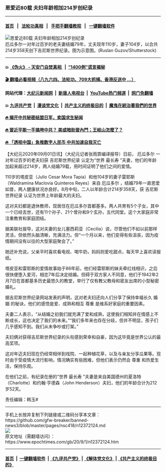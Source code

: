 ### 恩爱近80载 夫妇年龄相加214岁创纪录
------------------------

#### [首页](https://github.com/gfw-breaker/banned-news3/blob/master/README.md) &nbsp;&nbsp;|&nbsp;&nbsp; [法轮功真相](https://github.com/begood0513/basic/blob/master/README.md)  &nbsp;&nbsp;|&nbsp;&nbsp; [手把手翻墙教程](https://github.com/gfw-breaker/guides/wiki)  &nbsp;&nbsp;|&nbsp;&nbsp; [一键翻墙软件](https://github.com/gfw-breaker/nogfw/blob/master/README.md)  



<div><img alt="恩爱近80载 夫妇年龄相加214岁创纪录" class="attachment-djy_600_400 size-djy_600_400 wp-post-image" src="https://i.epochtimes.com/assets/uploads/2019/06/ET1-600x400.jpg"/>
<div class="caption">
 厄瓜多尔一对年过百岁的老夫妻结婚79年，丈夫现年110岁，妻子104岁，以合共214岁358天创下吉尼斯世界纪录。图为示意图。(Ruslan Guzov/Shutterstock)
</div></div><hr/>

#### 💥 [《伪火》 - 天安门自焚真相 ](http://141.164.51.119:10000/videos/blog/weihuo.html)&nbsp; |&nbsp; [“1400例”谎言揭秘  ](http://141.164.51.119:10000/videos/blog/jiexi1400.html)

#### [ 🎬  翻墙必看视频（八九六四、法轮功、709大抓捕、香港反送中 ...）](https://github.com/gfw-breaker/links/blob/master/banned.md)

#### 网站代理：[大纪元新闻网](http://167.172.10.89:10080/gb/) &nbsp;|&nbsp; [新唐人电视台](http://167.172.10.89:8808/gb/)  &nbsp;|&nbsp; [YouTube热门频道](http://158.247.203.241/youtube.html) &nbsp;|&nbsp; [网门免翻墙](http://158.247.203.241:11000/show.aspx?name=ogHome)

#### 💥 [九评共产党](http://141.164.51.119:10000/videos/res/jiuping/)&nbsp; |&nbsp; [漫谈党文化](http://141.164.51.119:10000/videos/res/mtdwh/)&nbsp; |&nbsp; [共产主义的终极目的](http://141.164.51.119:10000/videos/res/zjmd/)&nbsp; |&nbsp; [魔鬼在統治著我們的世界](http://141.164.51.119:10000/videos/res/TheSpecter/)  

#### [ 🔥  揭开中共秘密结盟日军，卖国求生秘闻 ](http://141.164.51.119:10000/videos/news/epoch01.html)

#### [ 🔥  習近平能一手搞垮中共？ 美或暗助習內鬥；王岐山怎麼了？](http://141.164.51.119:10000/videos/news/epoch02.html)

#### [ 🔥  「透视中国」急推数字人民币 中共加速自我灭亡](http://141.164.51.119:10000/videos/news/don01.html)

<div><p>
 【大纪元2020年09月01日讯】（大纪元记者张雨霏编译报导）日前，
 <ok href="https://www.epochtimes.com/gb/tag/%E5%8E%84%E7%93%9C%E5%A4%9A%E5%B0%94.html">
  厄瓜多尔
 </ok>
 一对年过百岁的老夫妇获
 <ok href="https://www.epochtimes.com/gb/tag/%E5%90%89%E5%B0%BC%E6%96%AF%E4%B8%96%E7%95%8C%E7%BA%AA%E5%BD%95.html">
  吉尼斯世界纪录
 </ok>
 认定为“世界
 <ok href="https://www.epochtimes.com/gb/tag/%E6%9C%80%E9%95%BF%E5%AF%BF.html">
  最长寿
 </ok>
 ”夫妻，他们的年龄加起来超过214岁，两人结婚79载，用时间证明了他们之间的爱情。
</p>
<p>
 110岁的塔皮亚（Julio Cesar Mora Tapia）和他104岁的妻子雷耶斯（Waldramina Maclovia Quinteros Reyes）来自
 <ok href="https://www.epochtimes.com/gb/tag/%E5%8E%84%E7%93%9C%E5%A4%9A%E5%B0%94.html">
  厄瓜多尔
 </ok>
 ，结婚79年一直恩爱如昔，两人健康状况亦良好。8月中旬，二人以年龄合计214岁358天，获
 <ok href="https://www.epochtimes.com/gb/tag/%E5%90%89%E5%B0%BC%E6%96%AF%E4%B8%96%E7%95%8C%E7%BA%AA%E5%BD%95.html">
  吉尼斯世界纪录
 </ok>
 认证为世界上年龄最大的夫妇。
</p>
<p>
 这对夫妇都是退休教师，现居住在厄瓜多尔首都基多。两人共育有5个子女，其中一个已经去世，还有11个孙子、21个曾孙和9个玄孙，五代同堂。这个大家庭非常注重教育和家庭团结。
</p>
<p>
 据美联社报导，这对夫妻的女儿塞西莉亚（Cecilia）说，尽管他们不如以前那样灵活，但依然头脑清晰，充满活力。但“一个月以来，他们变得有些沮丧，因为疫情期间没有以往的大型家庭聚会了。”
</p>
<p>
 她还补充说，父亲平时喜欢看电视、喝牛奶，妈妈则爱吃甜点，每天早上喜欢读报纸。
</p>
<p>
 塔皮亚和雷耶斯的爱情故事始于86年前，他们经雷耶斯的妹夫牵红线相识，之后很快便堕入爱河，相恋7年后决定结婚。但碍于双方家人不同意，他们于1942年2月7日在首都基多历史最悠久的教堂，举行了仅有教父教母和密友出席的小型秘密婚礼。
</p>
<p>
 据吉尼斯世界纪录网站发表的声明，这对老夫妇还向人们分享了保持幸福长久
 <ok href="https://www.epochtimes.com/gb/tag/%E5%A9%9A%E5%A7%BB.html">
  婚姻
 </ok>
 的秘诀，他们的感悟是爱、成熟和相互
 <ok href="https://www.epochtimes.com/gb/tag/%E5%B0%8A%E9%87%8D.html">
  尊重
 </ok>
 是维系好家庭的重要因素。
</p>
<p>
 夫妻二人表示，“从结婚之初我们就充满了爱和成熟，这使我们相知并在情感上不断成长，这也决定了我们的未来。”“我们多年来也存在分歧，但并不明显，孩子们几乎感知不到。我们从未争吵或打架。”
</p>
<p>
 夫妇俩对获得吉尼斯世界纪录的头衔感到荣幸和自豪，因为这毕竟是世界公认的最高奖项。
</p>
<p>
 这对年迈夫妇现在仍经常相伴到戏院、一起种植花草，以及与亲友分享瓜果等。现时由于受疫情大流行影响，情况确实有些困难，但他们表示仍然会
 <ok href="https://www.epochtimes.com/gb/tag/%E5%B0%8A%E9%87%8D.html">
  尊重
 </ok>
 和热爱生活，保持乐观。
</p>
<p>
 在他们之前，有纪录在册的“世界
 <ok href="https://www.epochtimes.com/gb/tag/%E6%9C%80%E9%95%BF%E5%AF%BF.html">
  最长寿
 </ok>
 ”夫妻是来自美国德州的夏洛特（Charlotte）和约翰·亨德森（John Henderson）夫妇，他们的年龄合计为212岁52天。
</p>
<p>
</p>
<p>
 责任编辑：韩玉#
</p>
</div>
<hr/>
手机上长按并复制下列链接或二维码分享本文章：<br/>
https://github.com/gfw-breaker/banned-news3/blob/master/pages/nsc418/n12372124.md <br/>
<a href='https://github.com/gfw-breaker/banned-news3/blob/master/pages/nsc418/n12372124.md'><img src='https://github.com/gfw-breaker/banned-news3/blob/master/pages/nsc418/n12372124.md.png'/></a> <br/>
原文地址（需翻墙访问）：https://www.epochtimes.com/gb/20/9/1/n12372124.htm


------------------------
#### [首页](https://github.com/gfw-breaker/banned-news3/blob/master/README.md) &nbsp;|&nbsp; [一键翻墙软件](https://github.com/gfw-breaker/nogfw/blob/master/README.md) &nbsp;| [《九评共产党》](https://github.com/gfw-breaker/9ping.md/blob/master/README.md#九评之一评共产党是什么) | [《解体党文化》](https://github.com/gfw-breaker/jtdwh.md/blob/master/README.md) | [《共产主义的终极目的》](https://github.com/gfw-breaker/gczydzjmd.md/blob/master/README.md)


<img src='http://gfw-breaker.win/banned-news3/pages/nsc418/n12372124.md' width='0px' height='0px'/>